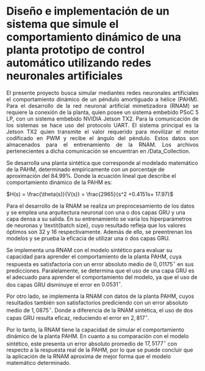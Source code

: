 # Diseño e implementación de un sistema que simule el comportamiento dinámico de una planta prototipo de control automático utilizando redes neuronales artificiales

<p align = justify>
  El presente proyecto busca simular mediantes redes neuronales artificiales el comportamiento dinámico de un péndulo amortiguado a hélice (PAHM). Para el desarrollo de la red neuronal artificial mimetizadora (RNAM) se requiere la conexión de la planta, quien posee un sistema embebido PSoC 5 LP, con un sistema embebido NVIDIA Jetson TX2. Para la comunicación de los sistemas se hace uso del protocolo UART. El sistema principal es la Jetson TX2 quien transmite el valor requerido para movilizar el motor codificado en PWM y recibe el ángulo del péndulo. Estos datos son almacenados para el entrenamiento de la RNAM. Los archivos pertenecientes a dicha comunicación se encuentran en /Data_Collection.
  
  Se desarrolla una planta sintética que corresponde al modelado matemático de la PAHM, determinado empíricamente con un porcentaje de aproximación del 84.99\%. Donde la ecuación lineal que describe el comportamiento dinámico de la PAHM es:
  
  $H(s) = \frac{\theta(s)}{V(s)} = \frac{2965}{s^2 +0.4151s+ 17.97}$
  
  Para el desarrollo de la RNAM se realiza un preprocesamiento de los datos y se emplea una arquitectura neuronal con una o dos capas GRU y una capa densa a su salida. En su entrenamiento se varía los hiperparámetros de neuronas y \textit{batch size}, cuyo resultado refleja que los valores óptimos son 32 y 16 respectivamente. Además de ello, se preentrenan los modelos y se prueba la eficacia de utilizar una o dos capas GRU.
  
  
  Se implementa una RNAM con el modelo sintético para evaluar su capacidad para aprender el comportamiento de la planta PAHM, cuya respuesta es satisfactoria con un error absoluto medio de $0,01175^{\circ}$ en sus predicciones. Paralelamente, se determina que el uso de una capa GRU es el adecuado para aprender el comportamiento del modelo, ya que el uso de dos capas GRU disminuye el error en $0.0531^{\circ}$. 
  
  
  Por otro lado, se implementa la RNAM con datos de la planta PAHM, cuyos resultados también son satisfactorios prediciendo con un error absoluto medio de $1,0875^{\circ}$. Donde a diferencia de la RNAM sintética, el uso de dos capas GRU resulta eficaz, reduciendo el error en  $2,817^{\circ}$.
  
  
  Por lo tanto, la RNAM tiene la capacidad de simular el comportamiento dinámico de la planta PAHM. En cuanto a su comparación con el modelo sintético, este presenta un error absoluto promedio de $17,5177^{\circ}$ con respecto a la respuesta real de la PAHM, por lo que se puede concluir que la aplicación de la RNAM aproxima de mejor forma que el modelo matemático determinado.
